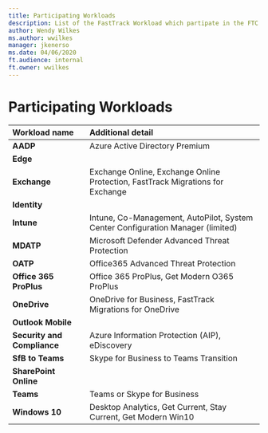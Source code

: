 ```yaml
---
title: Participating Workloads
description: List of the FastTrack Workload which partipate in the FTC Insights program
author: Wendy Wilkes
ms.author: wwilkes
manager: jkenerso
ms.date: 04/06/2020
ft.audience: internal
ft.owner: wwilkes
---
```

# Participating Workloads
| Workload name | Additional detail |
| :-------------- | :---------------- |
| **AADP** | Azure Active Directory Premium |
| **Edge** | |
| **Exchange** | Exchange Online, Exchange Online Protection, FastTrack Migrations for Exchange |
| **Identity** | |
| **Intune** | Intune, Co-Management, AutoPilot, System Center Configuration Manager (limited) |
| **MDATP** | Microsoft Defender Advanced Threat Protection |
| **OATP** | Office365 Advanced Threat Protection |
| **Office 365 ProPlus** | Office 365 ProPlus, Get Modern O365 ProPlus |
| **OneDrive** | OneDrive for Business, FastTrack Migrations for OneDrive |
| **Outlook Mobile** | |
| **Security and Compliance** | Azure Information Protection (AIP), eDiscovery |
| **SfB to Teams** | Skype for Business to Teams Transition |
| **SharePoint Online** | |
| **Teams** | Teams or Skype for Business |
| **Windows 10** | Desktop Analytics, Get Current, Stay Current, Get Modern Win10 | 

